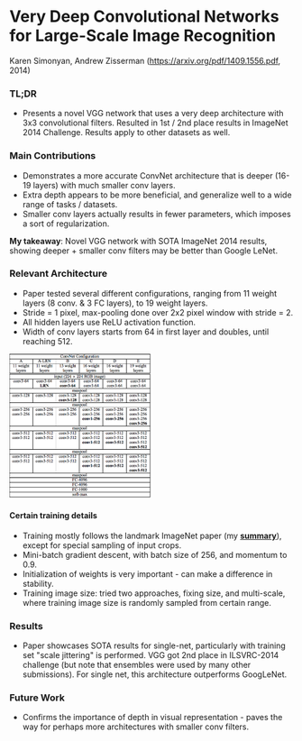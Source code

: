 # Very Deep Convolutional Networks for Large-Scale Image Recognition

Karen Simonyan, Andrew Zisserman
(https://arxiv.org/pdf/1409.1556.pdf, 2014)

### TL;DR
- Presents a novel VGG network that uses a very deep architecture with 3x3 convolutional filters. Resulted in 1st / 2nd place results in ImageNet 2014 Challenge. Results apply to other datasets as well.

### Main Contributions
- Demonstrates a more accurate ConvNet architecture that is deeper (16-19 layers) with much smaller conv layers.
- Extra depth appears to be more beneficial, and generalize well to a wide range of tasks / datasets.
- Smaller conv layers actually results in fewer parameters, which imposes a sort of regularization.

**My takeaway**: Novel VGG network with SOTA ImageNet 2014 results, showing deeper + smaller conv filters may be better than Google LeNet.

### Relevant Architecture
- Paper tested several different configurations, ranging from 11 weight layers (8 conv. & 3 FC layers), to 19 weight layers.
- Stride = 1 pixel, max-pooling done over 2x2 pixel window with stride = 2.
- All hidden layers use ReLU activation function.
- Width of conv layers starts from 64 in first layer and doubles, until reaching 512.

<img src="https://github.com/sviswana/deeplearning-paper-summaries/blob/master/paper-imgs/vgg-1.png" width="50%">

#### Certain training details
- Training mostly follows the landmark ImageNet paper (my [**summary**](https://github.com/sviswana/deeplearning-paper-summaries/blob/master/ImageNetClassification.md)), except for special sampling of input crops.
- Mini-batch gradient descent, with batch size of 256, and momentum to 0.9.
- Initialization of weights is very important - can make a difference in stability.
- Training image size: tried two approaches, fixing size, and multi-scale, where training image size is randomly sampled from certain range.

### Results
- Paper showcases SOTA results for single-net, particularly with training set "scale jittering" is performed. VGG got 2nd place in ILSVRC-2014 challenge (but note that ensembles were used by many other submissions). For single net, this architecture outperforms GoogLeNet.

### Future Work
- Confirms the importance of depth in visual representation - paves the way for perhaps more architectures with smaller conv filters.
